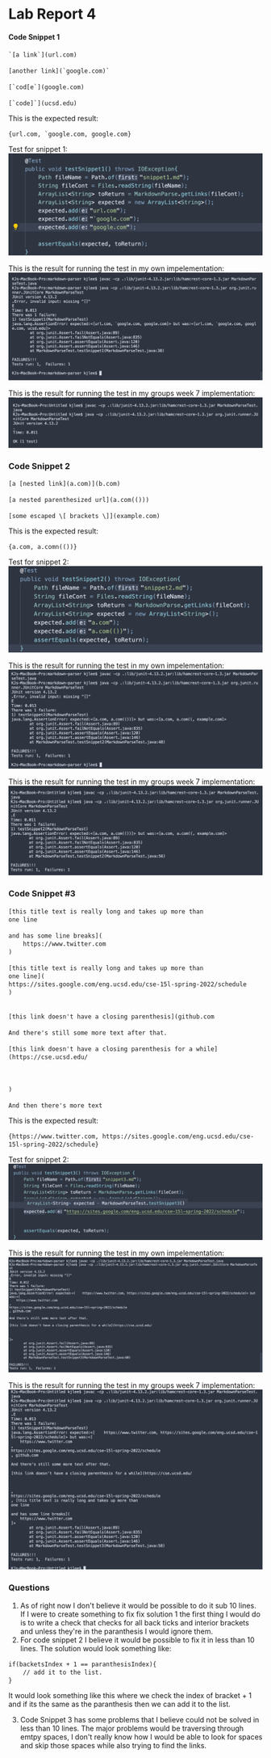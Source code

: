 # Lab Report 4

#### Code Snippet 1
```
`[a link`](url.com)

[another link](`google.com)`

[`cod[e`](google.com)

[`code]`](ucsd.edu)
```
This is the expected result: 
```
{url.com, `google.com, google.com}
```
Test for snippet 1: 
![image](images/snip1.png)

This is the result for running the test in my own impelementation: 
![image](images/res1.png)

This is the result for running the test in my groups week 7 implementation:
![image](images/res7-1.png)

### Code Snippet 2
```
[a [nested link](a.com)](b.com)

[a nested parenthesized url](a.com(()))

[some escaped \[ brackets \]](example.com)
```

This is the expected result:
```
{a.com, a.comn(())}
```
Test for snippet 2: 
![image](images/snip2.png)

This is the result for running the test in my own impelementation: 
![image](images/res2.png)

This is the result for running the test in my groups week 7 implementation:
![image](images/res7-2.png)


### Code Snippet #3
```
[this title text is really long and takes up more than 
one line

and has some line breaks](
    https://www.twitter.com
)

[this title text is really long and takes up more than 
one line](
https://sites.google.com/eng.ucsd.edu/cse-15l-spring-2022/schedule
)


[this link doesn't have a closing parenthesis](github.com

And there's still some more text after that.

[this link doesn't have a closing parenthesis for a while](https://cse.ucsd.edu/



)

And then there's more text

```
This is the expected result:
```
{https://www.twitter.com, https://sites.google.com/eng.ucsd.edu/cse-15l-spring-2022/schedule}
```
Test for snippet 2: 
![image](images/snip3.png)

This is the result for running the test in my own impelementation: 
![image](images/res3.png)

This is the result for running the test in my groups week 7 implementation:
![image](images/res7-3.png)


### Questions
1. As of right now I don't believe it would be possible to do it sub 10 lines. If I were to create something to fix fix solution 1 the first thing I would do is to write a check that checks for all back ticks and interior brackets and unless they're in the paranthesis I would ignore them.
2. For code snippet 2 I believe it would be possible to fix it in less than 10 lines. The solution would look something like: 
```
if(backetsIndex + 1 == paranthesisIndex){
    // add it to the list.
}
```
It would look something like this where we check the index of bracket + 1 and if its the same as the paranthesis then we can add it to the list.

3. Code Snippet 3 has some problems that I believe could not be solved in less than 10 lines. The major problems would be traversing through emtpy spaces, I don't really know how I would be able to look for spaces and skip those spaces while also trying to find the links. 

